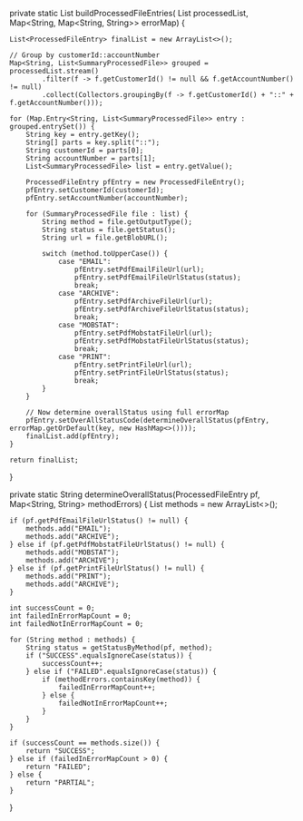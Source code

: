 private static List<ProcessedFileEntry> buildProcessedFileEntries(
        List<SummaryProcessedFile> processedList,
        Map<String, Map<String, String>> errorMap) {

    List<ProcessedFileEntry> finalList = new ArrayList<>();

    // Group by customerId::accountNumber
    Map<String, List<SummaryProcessedFile>> grouped = processedList.stream()
            .filter(f -> f.getCustomerId() != null && f.getAccountNumber() != null)
            .collect(Collectors.groupingBy(f -> f.getCustomerId() + "::" + f.getAccountNumber()));

    for (Map.Entry<String, List<SummaryProcessedFile>> entry : grouped.entrySet()) {
        String key = entry.getKey();
        String[] parts = key.split("::");
        String customerId = parts[0];
        String accountNumber = parts[1];
        List<SummaryProcessedFile> list = entry.getValue();

        ProcessedFileEntry pfEntry = new ProcessedFileEntry();
        pfEntry.setCustomerId(customerId);
        pfEntry.setAccountNumber(accountNumber);

        for (SummaryProcessedFile file : list) {
            String method = file.getOutputType();
            String status = file.getStatus();
            String url = file.getBlobURL();

            switch (method.toUpperCase()) {
                case "EMAIL":
                    pfEntry.setPdfEmailFileUrl(url);
                    pfEntry.setPdfEmailFileUrlStatus(status);
                    break;
                case "ARCHIVE":
                    pfEntry.setPdfArchiveFileUrl(url);
                    pfEntry.setPdfArchiveFileUrlStatus(status);
                    break;
                case "MOBSTAT":
                    pfEntry.setPdfMobstatFileUrl(url);
                    pfEntry.setPdfMobstatFileUrlStatus(status);
                    break;
                case "PRINT":
                    pfEntry.setPrintFileUrl(url);
                    pfEntry.setPrintFileUrlStatus(status);
                    break;
            }
        }

        // Now determine overallStatus using full errorMap
        pfEntry.setOverAllStatusCode(determineOverallStatus(pfEntry, errorMap.getOrDefault(key, new HashMap<>())));
        finalList.add(pfEntry);
    }

    return finalList;
}

private static String determineOverallStatus(ProcessedFileEntry pf, Map<String, String> methodErrors) {
    List<String> methods = new ArrayList<>();

    if (pf.getPdfEmailFileUrlStatus() != null) {
        methods.add("EMAIL");
        methods.add("ARCHIVE");
    } else if (pf.getPdfMobstatFileUrlStatus() != null) {
        methods.add("MOBSTAT");
        methods.add("ARCHIVE");
    } else if (pf.getPrintFileUrlStatus() != null) {
        methods.add("PRINT");
        methods.add("ARCHIVE");
    }

    int successCount = 0;
    int failedInErrorMapCount = 0;
    int failedNotInErrorMapCount = 0;

    for (String method : methods) {
        String status = getStatusByMethod(pf, method);
        if ("SUCCESS".equalsIgnoreCase(status)) {
            successCount++;
        } else if ("FAILED".equalsIgnoreCase(status)) {
            if (methodErrors.containsKey(method)) {
                failedInErrorMapCount++;
            } else {
                failedNotInErrorMapCount++;
            }
        }
    }

    if (successCount == methods.size()) {
        return "SUCCESS";
    } else if (failedInErrorMapCount > 0) {
        return "FAILED";
    } else {
        return "PARTIAL";
    }
}
